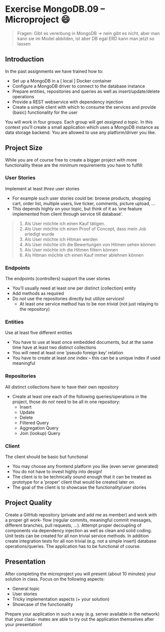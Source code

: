 # Exercise MongoDB.09 – Microproject :smile:

> Fragen: Gibt es vererbung in MongoDB -> nein gibt es nicht, aber man kann sie im Model abbilden, ist aber DB egal
> ERD kann man jetzt so lassen

## Introduction

In the past assignments we have trained how to:

- Set up a MongoDB in a [ local ] Docker container
- Configure a MongoDB driver to connect to the database instance
- Prepare entities, repositories and queries as well as insert/update/delete operations
- Provide a REST webservice with dependency injection
- Create a simple client with which to consume the services and provide (basic) functionality for the user

You will work in four groups. Each group will get *assigned a topic*. In this context you’ll create a small application which uses a MongoDB instance as data storage backend.
You are allowed to use any platform/driver you like.

## Project Size

While you are of course free to create a bigger project with more functionality these are the minimum requirements you have to fulfill:

### User Stories

Implement at least *three* user stories

- For example such user stories could be: browse products, shopping cart, order list, multiple users, live ticker, comments, picture upload, ...
- This depends highly on your topic, but think of it as ’one feature implemented from client through service till database’.

> 1. Als User möchte ich einen Kauf tätigen.
> 2. Als User möchte ich einen Proof of Concept, dass mein Job erledigt wurde
> 3. Als User möchte ich Hitman werden
> 4. Als User möchte ich die Bewertungen von Hitmen sehen können
> 5. Als User möchte ich die Hitmen filtern können
> 6. Als Hitman möchte ich einen Kauf immer ablehnen können

### Endpoints

The endpoints (controllers) support the user stories

- You’ll usually need at least one per distinct (collection) entity
- Add methods as required
- Do *not* use the repositories directly but utilize *services*!
  - At least *one* service method has to be *non trivial* (not just relaying to the repository)

### Entities

Use at least five different entities

- You have to use at least once embedded documents, but at the same time have at least two distinct collections
- You will need at least one ’pseudo foreign key’ relation
- You have to create at least *one* index – this can be a unique index if used meaningful

### Repositories

All distinct collections have to have their own repository

- Create at least one each of the following queries/operations in the project, those do *not* need to be all in one repository:
  - Insert
  - Update
  - Delete
  - Filtered Query
  - Aggregation Query
  - Join (lookup) Query

### Client

The client should be basic but functional

- You may choose any frontend platform you like (even server generated)
- You do not have to invest highly into design!
- The client is to be technically sound enough that it can be treated as prototype for a ’proper’ client that would be created later on
- The goal of the client is to showcase the functionality/user stories

## Project Quality

Create a GitHub repository (private and add me as member) and work with a proper git work- flow (regular commits, meaningful commit messages, different branches, pull requests, ...).
Attempt proper decoupling of components via dependency injection as well as clean and solid coding.
Unit tests can be created for all non trivial service methods. In addition create integration tests for all non trivial (e.g. not a simple insert) database operations/queries.
The application has to be functional of course.

## Presentation

After completing the microproject you will present (about 10 minutes) your solution in class. Focus on the following aspects:

- General topic
- User stories
- Tricky implementation aspects (+ your solution)
- Showcase of the functionality

Prepare your application in such a way (e.g. server available in the network) that your class- mates are able to try out the application themselves after your presentation!
